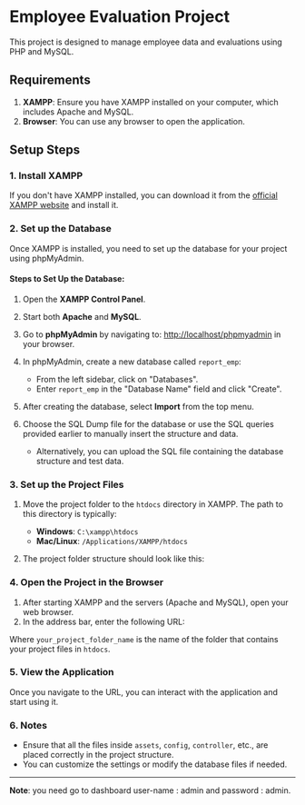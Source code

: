 # Employee Evaluation Project

This project is designed to manage employee data and evaluations using PHP and MySQL.

## Requirements

1. **XAMPP**: Ensure you have XAMPP installed on your computer, which includes Apache and MySQL.
2. **Browser**: You can use any browser to open the application.

## Setup Steps

### 1. Install XAMPP

If you don't have XAMPP installed, you can download it from the [official XAMPP website](https://www.apachefriends.org/index.html) and install it.

### 2. Set up the Database

Once XAMPP is installed, you need to set up the database for your project using phpMyAdmin.

#### Steps to Set Up the Database:

1. Open the **XAMPP Control Panel**.
2. Start both **Apache** and **MySQL**.
3. Go to **phpMyAdmin** by navigating to: [http://localhost/phpmyadmin](http://localhost/phpmyadmin) in your browser.
4. In phpMyAdmin, create a new database called `report_emp`:
   - From the left sidebar, click on "Databases".
   - Enter `report_emp` in the "Database Name" field and click "Create".
   
5. After creating the database, select **Import** from the top menu.
6. Choose the SQL Dump file for the database or use the SQL queries provided earlier to manually insert the structure and data.
   - Alternatively, you can upload the SQL file containing the database structure and test data.

### 3. Set up the Project Files

1. Move the project folder to the `htdocs` directory in XAMPP. The path to this directory is typically:
   - **Windows**: `C:\xampp\htdocs`
   - **Mac/Linux**: `/Applications/XAMPP/htdocs`

2. The project folder structure should look like this:


### 4. Open the Project in the Browser

1. After starting XAMPP and the servers (Apache and MySQL), open your web browser.
2. In the address bar, enter the following URL:

Where `your_project_folder_name` is the name of the folder that contains your project files in `htdocs`.

### 5. View the Application

Once you navigate to the URL, you can interact with the application and start using it.

### 6. Notes

- Ensure that all the files inside `assets`, `config`, `controller`, etc., are placed correctly in the project structure.
- You can customize the settings or modify the database files if needed.

---

**Note**: you need go to dashboard user-name : admin and password : admin.
